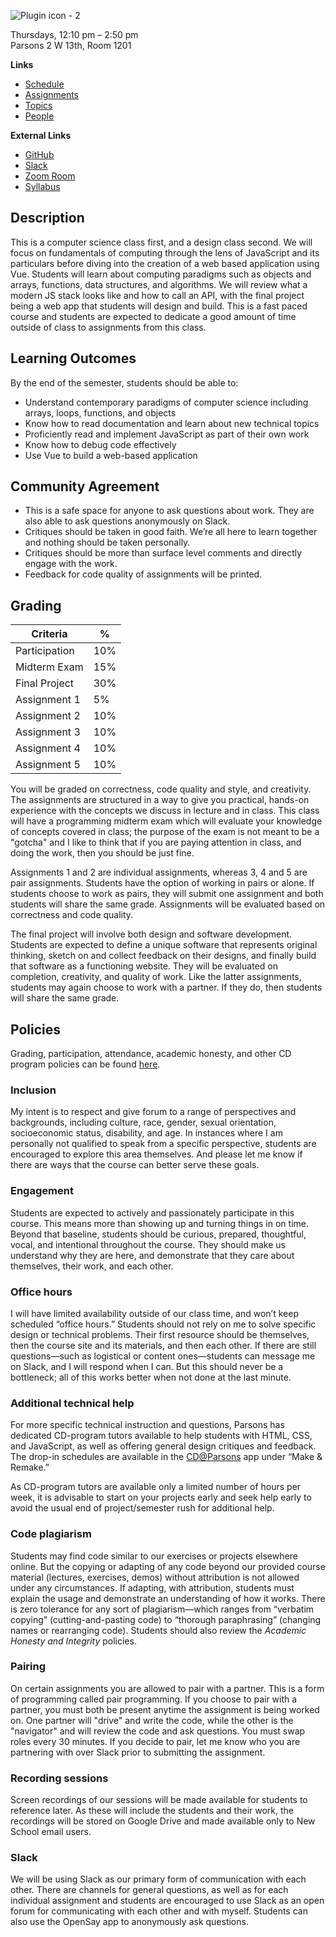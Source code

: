 ![Plugin icon - 2](https://user-images.githubusercontent.com/207651/186977711-6ffcf270-021a-45ab-88ea-476c54c90643.png)

Thursdays, 12:10 pm – 2:50 pm  
Parsons 2 W 13th, Room 1201

**Links**
- [Schedule](/schedule)
- [Assignments](/assignments)
- [Topics](/topics/)
- [People](/people)

**External Links**
- [GitHub](https://github.com/f22-psam3210)
- [Slack](https://f22cdstudiojavascript.slack.com/)
- [Zoom Room](https://NewSchool.zoom.us/j/92107063249?pwd=UXV0Q2hFVS9BTURhUFQzUER2WUR5dz09)
- [Syllabus](https://docs.google.com/document/d/1K5fLvBNo-sZWHB_io8dgejSMjkcMhO2hrhsK_sJQJtM/edit?usp=sharing)

## Description
This is a computer science class first, and a design class second. We will focus on fundamentals of computing through the lens of JavaScript and its particulars before diving into the creation of a web based application using Vue. Students will learn about computing paradigms such as objects and arrays, functions, data structures, and algorithms. We will review what a modern JS stack looks like and how to call an API, with the final project being a web app that students will design and build. This is a fast paced course and students are expected to dedicate a good amount of time outside of class to assignments from this class.

## Learning Outcomes
By the end of the semester, students should be able to:
- Understand contemporary paradigms of computer science including arrays, loops, functions, and objects
- Know how to read documentation and learn about new technical topics
- Proficiently read and implement JavaScript as part of their own work 
- Know how to debug code effectively
- Use Vue to build a web-based application

## Community Agreement

- This is a safe space for anyone to ask questions about work. They are also able to ask questions anonymously on Slack.
- Critiques should be taken in good faith. We’re all here to learn together and nothing should be taken personally.
- Critiques should be more than surface level comments and directly engage with the work.
- Feedback for code quality of assignments will be printed.

## Grading

|Criteria|%|
|---|---|
|Participation |10%|
|Midterm Exam  |15%|
|Final Project |30%|
|Assignment 1  |5% |
|Assignment 2  |10%|
|Assignment 3  |10%|
|Assignment 4  |10%|
|Assignment 5  |10%|

You will be graded on correctness, code quality and style, and creativity. The assignments are structured in a way to give you practical, hands-on experience with the concepts we discuss in lecture and in class. This class will have a programming midterm exam which will evaluate your knowledge of concepts covered in class; the purpose of the exam is not meant to be a "gotcha" and I like to think that if you are paying attention in class, and doing the work, then you should be just fine.

Assignments 1 and 2 are individual assignments, whereas 3, 4 and 5 are pair assignments. Students have the option of working in pairs or alone. If students choose to work as pairs, they will submit one assignment and both students will share the same grade. Assignments will be evaluated based on correctness and code quality.

The final project will involve both design and software development. Students are expected to define a unique software that represents original thinking, sketch on and collect feedback on their designs, and finally build that software as a functioning website. They will be evaluated on completion, creativity, and quality of work. Like the latter assignments, students may again choose to work with a partner. If they do, then students will share the same grade.


## Policies

Grading, participation, attendance, academic honesty, and other CD program policies can be found [here](https://docs.google.com/document/d/1u358io8doX_SVVMGqIM_oH5V0OIccneYu4Ww-uE55QM/edit).


### Inclusion

My intent is to respect and give forum to a range of perspectives and backgrounds, including culture, race, gender, sexual orientation, socioeconomic status, disability, and age. In instances where I am personally not qualified to speak from a specific perspective, students are encouraged to explore this area themselves. And please let me know if there are ways that the course can better serve these goals.


### Engagement

Students are expected to actively and passionately participate in this course. This means more than showing up and turning things in on time. Beyond that baseline, students should be curious, prepared, thoughtful, vocal, and intentional throughout the course. They should make us understand why they are here, and demonstrate that they care about themselves, their work, and each other.


### Office hours

I will have limited availability outside of our class time, and won’t keep scheduled “office hours.” Students should not rely on me to solve specific design or technical problems. Their first resource should be themselves, then the course site and its materials, and then each other. If there are still questions—such as logistical or content ones—students can message me on Slack, and I will respond when I can. But this should never be a bottleneck; all of this works better when not done at the last minute.


### Additional technical help

For more specific technical instruction and questions, Parsons has dedicated CD-program tutors available to help students with HTML, CSS, and JavaScript, as well as offering general design critiques and feedback. The drop-in schedules are available in the [CD@Parsons](https://cdparsons.glideapp.io) app under “Make & Remake.” 

As CD-program tutors are available only a limited number of hours per week, it is advisable to start on your projects early and seek help early to avoid the usual end of project/semester rush for additional help.


### Code plagiarism

Students may find code similar to our exercises or projects elsewhere online. But the copying or adapting of any code beyond our provided course material (lectures, exercises, demos) without attribution is not allowed under any circumstances. If adapting, with attribution, students must explain the usage and demonstrate an understanding of how it works. There is zero tolerance for any sort of plagiarism—which ranges from “verbatim copying” (cutting-and-pasting code) to “thorough paraphrasing” (changing names or rearranging code). Students should also review the _Academic Honesty and Integrity_ policies.


### Pairing

On certain assignments you are allowed to pair with a partner. This is a form of programming called pair programming. If you choose to pair with a partner, you must both be present anytime the assignment is being worked on. One partner will "drive" and write the code, while the other is the "navigator" and will review the code and ask questions. You must swap roles every 30 minutes. If you decide to pair, let me know who you are partnering with over Slack prior to submitting the assignment.


### Recording sessions

Screen recordings of our sessions will be made available for students to reference later. As these will include the students and their work, the recordings will be stored on Google Drive and made available only to New School email users. 


### Slack

We will be using Slack as our primary form of communication with each other. There are channels for general questions, as well as for each individual assignment and students are encouraged to use Slack as an open forum for communicating with each other and with myself. Students can also use the OpenSay app to anonymously ask questions.

